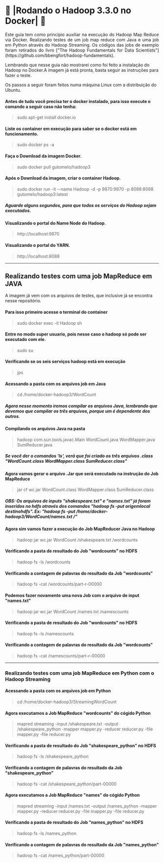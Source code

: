 # :elephant: |Rodando o Hadoop 3.3.0 no Docker| :ship:

<p align="justify">
Este guia tem como princípio auxiliar na execução do Hadoop Map Reduce via Docker. Realizando testes de um job map reduce com Java e uma job em Python através do Hadoop Streaming. Os códigos das jobs de exemplo foram retirados do livro ["The Hadoop Fundamentals for Data Scientists"](https://github.com/bbengfort/hadoop-fundamentals).

Lembrando que nesse guia não mostrarei como foi feito a instalação do Hadoop no Docker.A imagem já está pronta, basta seguir as instruções para fazer o teste.
</p>

Os passos a seguir foram feitos numa máquina Linux com a distribuição do Ubuntu.

#### Antes de tudo você precisa ter o docker instalado, para isso execute o comando a seguir caso não tenha:
> sudo apt-get install docker.io

#### Liste os container em execução para saber se o docker está em funcionamento.
> sudo docker ps -a

#### Faça o Download da imagem Docker.
> sudo docker pull gutomelo/hadoop3

#### Após o Download da imagem, criar o container Hadoop.
> sudo docker run -it --name Hadoop -d -p 9870:9870 -p 8088:8088 gutomelo/hadoop3:latest

##### Aguarde alguns segundos, para que todos os serviços do Hadoop sejam executados.

#### Visualizando o portal do Name Node do Hadoop.
> http://localhost:9870

#### Visualizando o portal do YARN.
> http://localhost:8088

-----

## Realizando testes com uma job MapReduce em JAVA

A imagem já vem com os arquivos de testes, que inclusive já se encontra nesse repositório.

#### Para isso primeiro acesse o terminal do container
> sudo docker exec -it Hadoop sh

#### Entre no modo super usuario, pois nesse caso o hadoop só pode ser executado com ele.
> sudo su

#### Verificando se os seis serviços hadoop está em execução
> jps

#### Acessando a pasta com os arquivos job em Java
> cd /home/docker-hadoop3/WordCount

##### Agora nesse momento iremos compilar os arquivos Java, lembrando que devemos que compilar os três arquivos, porque um é dependente dos outros.

#### Compilando os arquivos Java na pasta

> hadoop com.sun.tools.javac.Main WordCount.java WordMapper.java SumReducer.java

##### Se você der o comandos 'ls', verá que foi criado os três arquivos .class "WordCount.class WordMapper.class SumReducer.class"

#### Agora vamos gerar o arquivo .Jar que será executado na instrução do Job MapReduce
> jar cf wc.jar WordCount.class WordMapper.class SumReducer.class

##### OBS: Os arquivos de inputs "shakespeare.txt" e "names.txt" já foram inseridos no hdfs através dos comandos "hadoop fs -put origemlocal destinohdfs". Ex: "hadoop fs -put /home/docker-hadoop3/WordCount/names.txt /"

#### Agora sim vamos fazer a execução do Job MapReducer Java no Hadoop
> hadoop jar wc.jar WordCount /shakespeare.txt /wordcounts

#### Verificando a pasta de resultado do Job "wordcounts" no HDFS
> hadoop fs -ls /wordcounts

#### Verificando a contagem de palavras do resultado da Job "wordcounts"
> hadoop fs -cat /wordcounts/part-r-00000

#### Podemos fazer novamente uma nova Job com o arquivo de input "names.txt"
> hadoop jar wc.jar WordCount /names.txt /namescounts

#### Verificando a pasta de resultado do Job "wordcounts" no HDFS
> hadoop fs -ls /namescounts

#### Verificando a contagem de palavras do resultado da Job "wordcounts"
> hadoop fs -cat /namescounts/part-r-00000

-----

### Realizando testes com uma job MapReduce em Python com o Hadoop Streaming

#### Acessando a pasta com os arquivos job em Python
> cd /home/docker-hadoop3/StreamingWordCount

#### Agora executamos a Job MapReduce "wordcounts" do cógido Python
> mapred streaming -input /shakespeare.txt -output /shakespeare_python -mapper mapper.py -reducer reducer.py -file mapper.py -file reducer.py

#### Verificando a pasta de resultado do Job "shakespeare_python" no HDFS
> hadoop fs -ls /shakespeare_python

#### Verificando a contagem de palavras do resultado da Job "shakespeare_python"
> hadoop fs -cat /shakespeare_python/part-00000

#### Agora executamos a Job MapReduce "names" do cógido Python
> mapred streaming -input /names.txt -output /names_python -mapper mapper.py -reducer reducer.py -file mapper.py -file reducer.py

#### Verificando a pasta de resultado do Job "names_python" no HDFS
> hadoop fs -ls /names_python

#### Verificando a contagem de palavras do resultado da Job "names_python"
> hadoop fs -cat /names_python/part-00000